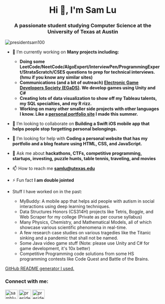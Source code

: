 <h1 align="center">Hi 👋, I'm Sam Lu</h1>
<h3 align="center">A passionate student studying Computer Science at the University of Texas at Austin</h3>

<p align="left"> <img src="https://komarev.com/ghpvc/?username=presidentsam100&label=Profile%20views&color=0e75b6&style=flat" alt="presidentsam100" /> </p>

- 🔭 I’m currently working on **Many projects including:**

  - **Doing some LeetCode/NeetCode/AlgoExpert/InterviewPen/ProgrammingExpert/StrataScratch/CSES questions to prep for technical interviews. (hmu if you know any similar sites)**
  - **Communications (and a bit of outreach) [Electronic Game Developers Society (EGaDS)](https://discord.gg/rREcZd72Az). We develop games using Unity and C#**
  - **Creating lots of data visualization to show off my Tableau talents, my SQL specialties, and my R rizz.**
  - **Working on many other smaller side projects with other languages I know. Like a [personal portfolio site](https://presidentsam100.github.io/) I made this summer.**

- 👯 I’m looking to collaborate on **Building a Swift iOS mobile app that helps people stop forgetting personal belongings.**

- 🤝 I’m looking for help with **Coding a personal website that has my portfolio and a blog feature using HTML, CSS, and JavaScript.**

- 💬 Ask me about **hackathons, CTFs, competitive programming, startups, investing, puzzle hunts, table tennis, traveling, and movies**

- 📫 How to reach me **samlu@utexas.edu**

- ⚡ Fun fact **I am double jointed**

- Stuff I have worked on in the past:
  - MyBuddy: A mobile app that helps aid people with autism in social interactions using deep learning techniques.
  - Data Structures Honors (CS314H) projects like Tetris, Boggle, and Web Scraper for my college (Private as per course syllabus)
  - Many Physics, Chemistry, and Mathematical Models, all of which showcase various scientific phenomena in real-time.
  - A few research case studies on various tragedies like the Titanic sinking and a pandemic that shall not be named.
  - Some Java video game stuff (Note: please use Unity and C# for game development, it's 10x better)
  - Competitive Programming code solutions from some HS programming contests like Code Quest and Battle of the Brains.

[GitHub README generator I used.](https://rahuldkjain.github.io/gh-profile-readme-generator/)

<h3 align="left">Connect with me:</h3>
<p align="left">
<a href="https://linkedin.com/in/samblu" target="blank"><img align="center" src="https://raw.githubusercontent.com/rahuldkjain/github-profile-readme-generator/master/src/images/icons/Social/linked-in-alt.svg" alt="samblu" height="30" width="40" /></a>
<a href="https://instagram.com/presidentsamlu" target="blank"><img align="center" src="https://raw.githubusercontent.com/rahuldkjain/github-profile-readme-generator/master/src/images/icons/Social/instagram.svg" alt="presidentsamlu" height="30" width="40" /></a>
<a href="https://www.leetcode.com/presidentsam100" target="blank"><img align="center" src="https://raw.githubusercontent.com/rahuldkjain/github-profile-readme-generator/master/src/images/icons/Social/leet-code.svg" alt="presidentsam100" height="30" width="40" /></a>
</p>
